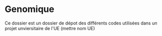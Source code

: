 # Genomique
Ce dossier est un dossier de dépot des différents codes utilisées dans un projet unviersitaire de l'UE (mettre nom UE)

